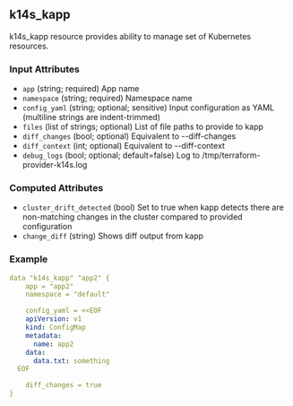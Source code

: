 ## k14s_kapp

k14s_kapp resource provides ability to manage set of Kubernetes resources.

### Input Attributes

- `app` (string; required) App name
- `namespace` (string; required) Namespace name
- `config_yaml` (string; optional; sensitive) Input configuration as YAML (multiline strings are indent-trimmed)
- `files` (list of strings; optional) List of file paths to provide to kapp
- `diff_changes` (bool; optional) Equivalent to --diff-changes
- `diff_context` (int; optional) Equivalent to --diff-context
- `debug_logs` (bool; optional; default=false) Log to /tmp/terraform-provider-k14s.log

### Computed Attributes

- `cluster_drift_detected` (bool) Set to true when kapp detects there are non-matching changes in the cluster compared to provided configuration
- `change_diff` (string) Shows diff output from kapp

### Example

```yaml
data "k14s_kapp" "app2" {
	app = "app2"
	namespace = "default"

	config_yaml = <<EOF
    apiVersion: v1
    kind: ConfigMap
    metadata:
      name: app2
    data:
      data.txt: something
  EOF

	diff_changes = true
}
```

